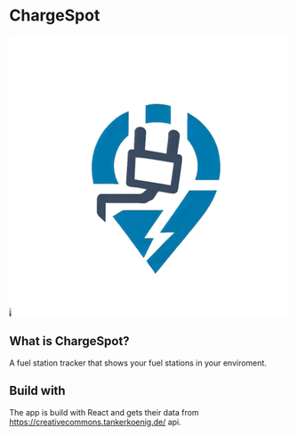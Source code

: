 # ChargeSpot

![logo](./public/icons/logo.png)

## What is ChargeSpot?
A fuel station tracker that shows your fuel stations in your enviroment.

## Build with
The app is build with React and gets their data from https://creativecommons.tankerkoenig.de/ api.
